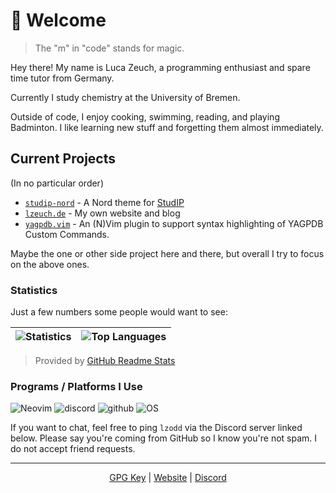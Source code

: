 # :wave: Welcome

> The "m" in "code" stands for magic.

Hey there! My name is Luca Zeuch, a programming enthusiast and spare time tutor from Germany.

Currently I study chemistry at the University of Bremen.

Outside of code, I enjoy cooking, swimming, reading, and playing Badminton.
I like learning new stuff and forgetting them almost immediately.

## Current Projects

(In no particular order)

* [`studip-nord`](https://github.com/l-zeuch/studip-nord) - A Nord theme for [StudIP](https://elearning.uni-bremen.de)
* [`lzeuch.de`](https://github.com/l-zeuch/lzeuch.de) - My own website and blog
* [`yagpdb.vim`](https://github.com/l-zeuch/yagpdb.vim) - An (N)Vim plugin to support syntax highlighting of YAGPDB Custom Commands.

Maybe the one or other side project here and there, but overall I try to focus on the above ones.

### Statistics

Just a few numbers some people would want to see:

| ![Statistics](https://github-readme-stats-l-zeuch.vercel.app/api?username=l-zeuch&show_icons=true&hide_border=true&hide_title=true&count_private=true&include_all_commits=true&title_color=4F8CC9&text_color=9f9f9f&bg_color=00000000&hide=stars) | ![Top Languages](https://github-readme-stats-l-zeuch.vercel.app/api/top-langs/?username=l-zeuch&layout=compact&show_icons=true&title_color=4F8CC9&text_color=9f9f9f&bg_color=00000000&hide_border=true&icon_color=00000000) |
| --- | --- |

> Provided by [GitHub Readme Stats](https://github.com/anuraghazra/github-readme-stats)

### Programs / Platforms I Use

![Neovim](https://img.shields.io/static/v1?label=NVim&message=v0.9.1&style=for-the-badge&color=019733&logo=neovim)
![discord](https://img.shields.io/static/v1?label=Discord&message=lzodd&color=7289da&style=for-the-badge&logo=discord)
![github](https://img.shields.io/static/v1?label=GitHub&message=l-zeuch&color=181717&style=for-the-badge&logo=github)
![OS](https://img.shields.io/static/v1?label=OS&message=Archlinux&color=1793D1&style=for-the-badge&logo=archlinux)


If you want to chat, feel free to ping `lzodd` via the Discord server linked below. Please say you're coming from GitHub so I know you're not spam. I do not accept friend requests.

----

<p align="center">
  <a href="https://gist.github.com/l-zeuch/d6fa37be60e8ff7f65baac67818dd5e9">GPG Key</a> | 
  <a href="https://lzeuch.de">Website</a> | 
  <a href="https://discord.gg/tFhxypKcvm">Discord</a>
</p>

